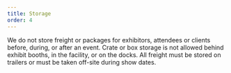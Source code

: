 ```yaml
---
title: Storage
order: 4
---
```


We do not store freight or packages for exhibitors, attendees or clients before, during, or after an event. Crate or box storage is not allowed behind exhibit booths, in the facility, or on the docks. All freight must be stored on trailers or must be taken off-site during show dates.

